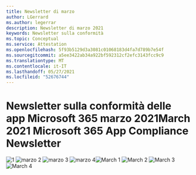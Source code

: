 ```yaml
---
title: Newsletter di marzo
author: LGerrard
ms.author: legerrar
description: Newsletter di marzo 2021
keywords: Newsletter sulla conformità
ms.topic: Conceptual
ms.service: Attestation
ms.openlocfilehash: 5f93b5129d3a3081c01068183d4fa7d789b7e54f
ms.sourcegitcommit: a5ee3422ab34a922bf592312cf2efc3143fcc9c9
ms.translationtype: MT
ms.contentlocale: it-IT
ms.lasthandoff: 05/27/2021
ms.locfileid: "52676744"
---
```

# <a name="march-2021-microsoft-365-app-compliance-newsletter"></a><span data-ttu-id="34076-104">Newsletter sulla conformità delle app Microsoft 365 marzo 2021</span><span class="sxs-lookup"><span data-stu-id="34076-104">March 2021 Microsoft 365 App Compliance Newsletter</span></span>

<span data-ttu-id="34076-105">![1 ](../media/March1.PNG)
 ![ marzo 2 ](../media/March2.PNG)
 ![ marzo 3 ](../media/March3.PNG)
 ![ marzo 4](../media/March4.PNG)</span><span class="sxs-lookup"><span data-stu-id="34076-105">![March 1](../media/March1.PNG)
![March 2](../media/March2.PNG)
![March 3](../media/March3.PNG)
![March 4](../media/March4.PNG)</span></span>
